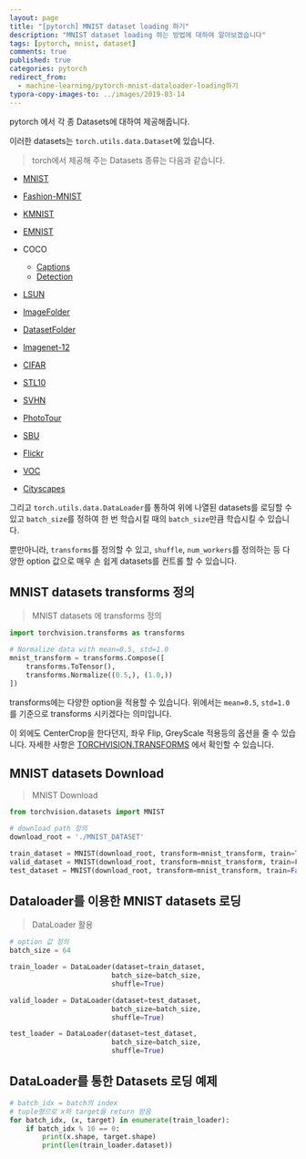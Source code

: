 ```yaml
---
layout: page
title: "[pytorch] MNIST dataset loading 하기"
description: "MNIST dataset loading 하는 방법에 대하여 알아보겠습니다"
tags: [pytorch, mnist, dataset]
comments: true
published: true
categories: pytorch
redirect_from:
  - machine-learning/pytorch-mnist-dataloader-loading하기
typora-copy-images-to: ../images/2019-03-14
---
```




pytorch 에서 각 종 Datasets에 대하여 제공해줍니다.

이러한 datasets는 ```torch.utils.data.Dataset```에 있습니다.



> torch에서 제공해 주는 Datasets 종류는 다음과 같습니다.

- [MNIST](https://pytorch.org/docs/stable/torchvision/datasets.html#mnist)

- [Fashion-MNIST](https://pytorch.org/docs/stable/torchvision/datasets.html#fashion-mnist)

- [KMNIST](https://pytorch.org/docs/stable/torchvision/datasets.html#kmnist)

- [EMNIST](https://pytorch.org/docs/stable/torchvision/datasets.html#emnist)

- COCO

  - [Captions](https://pytorch.org/docs/stable/torchvision/datasets.html#captions)
  - [Detection](https://pytorch.org/docs/stable/torchvision/datasets.html#detection)

- [LSUN](https://pytorch.org/docs/stable/torchvision/datasets.html#lsun)

- [ImageFolder](https://pytorch.org/docs/stable/torchvision/datasets.html#imagefolder)

- [DatasetFolder](https://pytorch.org/docs/stable/torchvision/datasets.html#datasetfolder)

- [Imagenet-12](https://pytorch.org/docs/stable/torchvision/datasets.html#imagenet-12)

- [CIFAR](https://pytorch.org/docs/stable/torchvision/datasets.html#cifar)

- [STL10](https://pytorch.org/docs/stable/torchvision/datasets.html#stl10)

- [SVHN](https://pytorch.org/docs/stable/torchvision/datasets.html#svhn)

- [PhotoTour](https://pytorch.org/docs/stable/torchvision/datasets.html#phototour)

- [SBU](https://pytorch.org/docs/stable/torchvision/datasets.html#sbu)

- [Flickr](https://pytorch.org/docs/stable/torchvision/datasets.html#flickr)

- [VOC](https://pytorch.org/docs/stable/torchvision/datasets.html#voc)

- [Cityscapes](https://pytorch.org/docs/stable/torchvision/datasets.html#cityscapes)

  

그리고 ```torch.utils.data.DataLoader```를 통하여 위에 나열된 datasets를 로딩할 수 있고 ```batch_size```를 정하여 한 번 학습시킬 때의 ```batch_size```만큼 학습시킬 수 있습니다.

뿐만아니라, ```transforms```를 정의할 수 있고, ```shuffle```, ```num_workers```를 정의하는 등 다양한 option 값으로 매우 손 쉽게 datasets를 컨트롤 할 수 있습니다.



## MNIST datasets transforms 정의

> MNIST datasets 에 transforms 정의

```python
import torchvision.transforms as transforms

# Normalize data with mean=0.5, std=1.0
mnist_transform = transforms.Compose([
    transforms.ToTensor(), 
    transforms.Normalize((0.5,), (1.0,))
])
```



transforms에는 다양한 option을 적용할 수 있습니다. 위에서는 ```mean=0.5```, ```std=1.0```를 기준으로 transforms 시키겠다는 의미입니다.

이 외에도 CenterCrop을 한다던지, 좌우 Flip, GreyScale 적용등의 옵션을 줄 수 있습니다. 자세한 사항은 [TORCHVISION.TRANSFORMS](https://pytorch.org/docs/stable/torchvision/transforms.html) 에서 확인할 수 있습니다.



## MNIST datasets Download

> MNIST Download

```python
from torchvision.datasets import MNIST

# download path 정의
download_root = './MNIST_DATASET'

train_dataset = MNIST(download_root, transform=mnist_transform, train=True, download=True)
valid_dataset = MNIST(download_root, transform=mnist_transform, train=False, download=True)
test_dataset = MNIST(download_root, transform=mnist_transform, train=False, download=True)

```



## Dataloader를 이용한 MNIST datasets 로딩

> DataLoader 활용

```python
# option 값 정의
batch_size = 64

train_loader = DataLoader(dataset=train_dataset, 
                         batch_size=batch_size,
                         shuffle=True)

valid_loader = DataLoader(dataset=test_dataset, 
                         batch_size=batch_size,
                         shuffle=True)

test_loader = DataLoader(dataset=test_dataset, 
                         batch_size=batch_size,
                         shuffle=True)
```



## DataLoader를 통한 Datasets 로딩 예제

```python
# batch_idx = batch의 index
# tuple형으로 x와 target을 return 받음
for batch_idx, (x, target) in enumerate(train_loader):
    if batch_idx % 10 == 0:
        print(x.shape, target.shape)
        print(len(train_loader.dataset))
```


